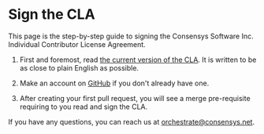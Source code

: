 # Sign the CLA

This page is the step-by-step guide to signing the Consensys Software Inc.
Individual Contributor License Agreement.

1. First and foremost, read [the current version of the CLA].
   It is written to be as close to plain English as possible.

2. Make an account on [GitHub] if you don't already have one.

3. After creating your first pull request, you will see a merge
   pre-requisite requiring to you read and sign the CLA.

If you have any questions, you can reach us at [orchestrate@consensys.net].

[github]: https://github.com/
[the current version of the cla]: https://gist.github.com/rojotek/978b48a5e8b68836856a8961d6887992
[orchestrate@consensys.net]: mailto:orchestrate@consensys.net?subject=Orchestrate+Node+SDK
